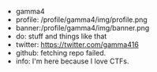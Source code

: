 - gamma4
- profile: /profile/gamma4/img/profile.png
- banner:/profile/gamma4/img/banner.png
- do: stuff and things like that
- twitter: https://twitter.com/gamma416
- github: fetching repo failed.
- info: I'm here because I love CTFs.
